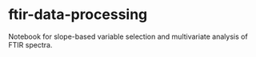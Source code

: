 # ftir-data-processing
Notebook for slope-based variable selection and multivariate analysis of FTIR spectra.
